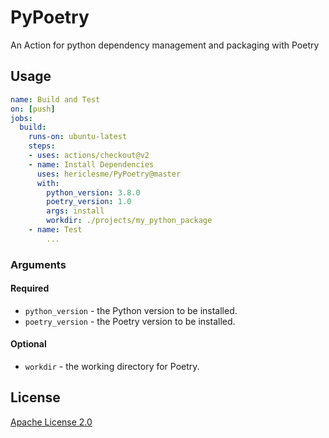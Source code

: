 # PyPoetry
An Action for python dependency management and packaging with Poetry

## Usage
```yml
name: Build and Test
on: [push]
jobs:
  build:
    runs-on: ubuntu-latest
    steps:
    - uses: actions/checkout@v2
    - name: Install Dependencies
      uses: hericlesme/PyPoetry@master
      with:
        python_version: 3.8.0
        poetry_version: 1.0
        args: install
        workdir: ./projects/my_python_package
    - name: Test
        ...
```

### Arguments

#### Required
- `python_version` - the Python version to be installed.
- `poetry_version` - the Poetry version to be installed.

#### Optional
- `workdir` - the working directory for Poetry.

## License

[Apache License 2.0](https://github.com/hericlesme/PyPoetry/blob/master/LICENSE)
